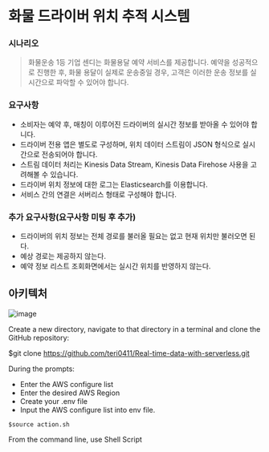 # 화물 드라이버 위치 추적 시스템
### 시나리오
> 화물운송 1등 기업 센디는 화물용달 예약 서비스를 제공합니다. 예약을 성공적으로 진행한 후, 화물 용달이 실제로 운송중일 경우, 고객은 이러한 운송 정보를 실시간으로 파악할 수 있어야 합니다.
### 요구사항
* 소비자는 예약 후, 매칭이 이루어진 드라이버의 실시간 정보를 받아올 수 있어야 합니다.
* 드라이버 전용 앱은 별도로 구성하며, 위치 데이터 스트림이 JSON 형식으로 실시간으로 전송되어야 합니다.
* 스트림 데이터 처리는 Kinesis Data Stream, Kinesis Data Firehose 사용을 고려해볼 수 있습니다.
* 드라이버 위치 정보에 대한 로그는 Elasticsearch를 이용합니다.
* 서비스 간의 연결은 서버리스 형태로 구성해야 합니다.
### 추가 요구사항(요구사항 미팅 후 추가)
* 드라이버의 위치 정보는 전체 경로를 불러올 필요는 없고 현재 위치만 불러오면 된다.
* 예상 경로는 제공하지 않는다.
* 예약 정보 리스트 조회화면에서는 실시간 위치를 반영하지 않는다.

## 아키텍처
![image](https://user-images.githubusercontent.com/75375944/172033154-d9e46dea-5372-49b6-8611-ecb0a76f6630.png)

Create a new directory, navigate to that directory in a terminal and clone the GitHub repository:

$git clone https://github.com/teri0411/Real-time-data-with-serverless.git


During the prompts:

- Enter the AWS configure list
- Enter the desired AWS Region
- Create your .env file
- Input the AWS configure list into env file.

```
$source action.sh
```
From the command line, use Shell Script
